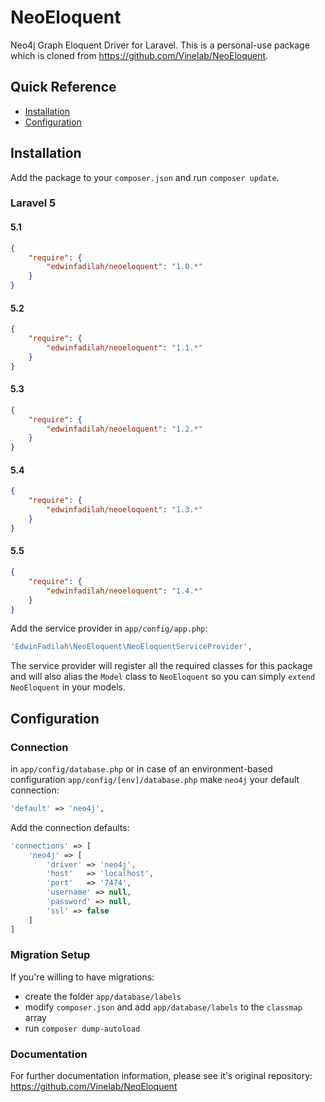 # NeoEloquent

Neo4j Graph Eloquent Driver for Laravel. This is a personal-use package which is cloned from https://github.com/Vinelab/NeoEloquent.

## Quick Reference

 - [Installation](#installation)
 - [Configuration](#configuration)

## Installation

Add the package to your `composer.json` and run `composer update`.

### Laravel 5

#### 5.1

```json
{
    "require": {
        "edwinfadilah/neoeloquent": "1.0.*"
    }
}
```


#### 5.2

```json
{
    "require": {
        "edwinfadilah/neoeloquent": "1.1.*"
    }
}
```


#### 5.3

```json
{
    "require": {
        "edwinfadilah/neoeloquent": "1.2.*"
    }
}
```


#### 5.4

```json
{
    "require": {
        "edwinfadilah/neoeloquent": "1.3.*"
    }
}
```


#### 5.5

```json
{
    "require": {
        "edwinfadilah/neoeloquent": "1.4.*"
    }
}
```


Add the service provider in `app/config/app.php`:

```php
'EdwinFadilah\NeoEloquent\NeoEloquentServiceProvider',
```

The service provider will register all the required classes for this package and will also alias
the `Model` class to `NeoEloquent` so you can simply `extend NeoEloquent` in your models.

## Configuration

### Connection
in `app/config/database.php` or in case of an environment-based configuration `app/config/[env]/database.php`
make `neo4j` your default connection:

```php
'default' => 'neo4j',
```

Add the connection defaults:

```php
'connections' => [
    'neo4j' => [
        'driver' => 'neo4j',
        'host'   => 'localhost',
        'port'   => '7474',
        'username' => null,
        'password' => null,
        'ssl' => false
    ]
]
```

### Migration Setup

If you're willing to have migrations:

- create the folder `app/database/labels`
- modify `composer.json` and add `app/database/labels` to the `classmap` array
- run `composer dump-autoload`


### Documentation

For further documentation information, please see it's original repository: https://github.com/Vinelab/NeoEloquent